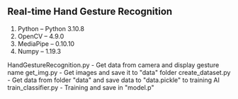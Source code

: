 ## **Real-time Hand Gesture Recognition** ##
1. Python – Python 3.10.8
2. OpenCV – 4.9.0
3. MediaPipe – 0.10.10
4. Numpy – 1.19.3

HandGestureRecognition.py - Get data from camera and display gesture name
get_img.py - Get images and save it to "data" folder
create_dataset.py - Get data from folder "data" and save data to "data.pickle" to training AI
train_classifier.py - Training and save in "model.p"

